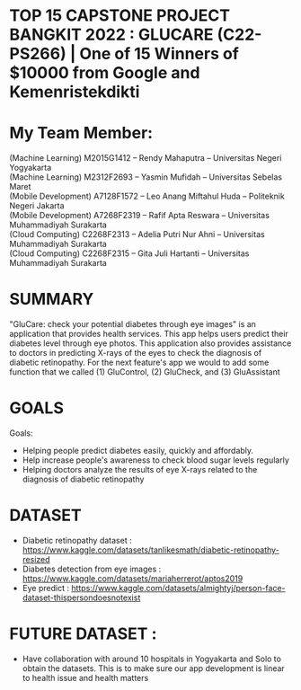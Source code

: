 # TOP 15 CAPSTONE PROJECT BANGKIT 2022 : GLUCARE (C22-PS266) | One of 15 Winners of $10000 from Google and Kemenristekdikti 

# My Team Member:
(Machine Learning) M2015G1412 – Rendy Mahaputra – Universitas Negeri Yogyakarta\
(Machine Learning) M2312F2693 – Yasmin Mufidah – Universitas Sebelas Maret\
(Mobile Development) A7128F1572 – Leo Anang Miftahul Huda – Politeknik Negeri Jakarta\
(Mobile Development) A7268F2319 – Rafif Apta Reswara – Universitas Muhammadiyah Surakarta\
(Cloud Computing) C2268F2313 – Adelia Putri Nur Ahni – Universitas Muhammadiyah Surakarta\
(Cloud Computing) C2268F2315 – Gita Juli Hartanti – Universitas Muhammadiyah Surakarta

# SUMMARY
"GluCare: check your potential diabetes through eye images" is an application that provides health services. This app helps users predict their diabetes level through eye photos. This application also provides assistance to doctors in predicting X-rays of the eyes to check the diagnosis of diabetic retinopathy. For the next feature's app we would to add some function that we called (1) GluControl, (2) GluCheck, and (3) GluAssistant

# GOALS
Goals:
- Helping people predict diabetes easily, quickly and affordably.
- Help increase people's awareness to check blood sugar levels regularly
- Helping doctors analyze the results of eye X-rays related to the diagnosis of diabetic retinopathy

# DATASET
- Diabetic retinopathy dataset : https://www.kaggle.com/datasets/tanlikesmath/diabetic-retinopathy-resized
- Diabetes detection from eye images : https://www.kaggle.com/datasets/mariaherrerot/aptos2019
- Eye predict : https://www.kaggle.com/datasets/almightyj/person-face-dataset-thispersondoesnotexist

# FUTURE DATASET :
- Have collaboration with around 10 hospitals in Yogyakarta and Solo to obtain the datasets. This is to make sure our app development is linear to health issue and health matters
